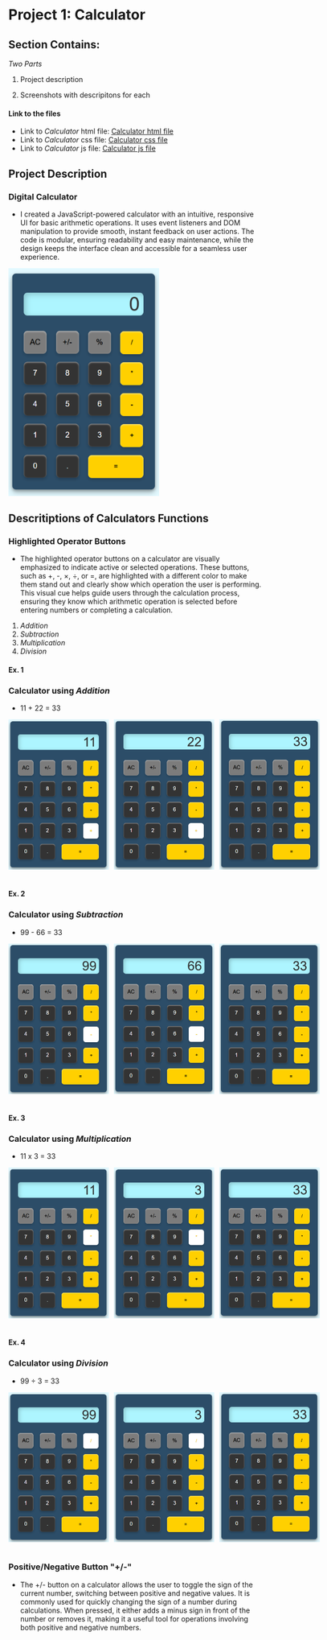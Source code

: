 # Project 1: Calculator 

## Section Contains:

*Two Parts*

1. Project description

2. Screenshots with descripitons for each

#### Link to the files

* Link to *Calculator* html file: [Calculator html file](index.html "html file")
* Link to *Calculator* css file: [Calculator css file](style.css "css file")
* Link to *Calculator* js file: [Calculator js file](function.js "js file")

## Project Description

### Digital Calculator

* I created a JavaScript-powered calculator with an intuitive, responsive UI for basic arithmetic operations. It uses event listeners and DOM manipulation to provide smooth, instant feedback on user actions. The code is modular, ensuring readability and easy maintenance, while the design keeps the interface clean and accessible for a seamless user experience.

<img src="img/p1_calculator.PNG" alt="Calculator IMG 1" title="Calculator" width="300" height="auto">

## Descritiptions of Calculators Functions

### Highlighted Operator Buttons

* The highlighted operator buttons on a calculator are visually emphasized to indicate active or selected operations. These buttons, such as +, -, ×, ÷, or =, are highlighted with a different color to make them stand out and clearly show which operation the user is performing. This visual cue helps guide users through the calculation process, ensuring they know which arithmetic operation is selected before entering numbers or completing a calculation.
1. *Addition* 
2. *Subtraction* 
3. *Multiplication* 
4. *Division*

#### Ex. 1 
### Calculator using *Addition*

* 11 + 22 = 33 

<div style="display: flex; gap: 10px;">
    <img src="img/addition_1.PNG" alt="11" title="11" width="200">
    <img src="img/addition_2.PNG" alt="22" title="22" width="200">
    <img src="img/addition_3.PNG" alt="33" title="33" width="200">    
</div>

# 

#### Ex. 2 
### Calculator using *Subtraction*

* 99 - 66 = 33

<div style="display: flex; gap: 10px;">
    <img src="img/subtraction_1.PNG" alt="99" title="99" width="200">
    <img src="img/subtraction_2.PNG" alt="66" title="66" width="200">
    <img src="img/subtraction_3.PNG" alt="33" title="33" width="200">    
</div>

#

#### Ex. 3 
### Calculator using *Multiplication*

* 11 x 3 = 33

<div style="display: flex; gap: 10px;">
    <img src="img/multiplication_1.PNG" alt="11" title="11" width="200">
    <img src="img/multiplication_2.PNG" alt="3" title="3" width="200">
    <img src="img/multiplication_3.PNG" alt="33" title="33" width="200">    
</div>

#

#### Ex. 4 
### Calculator using *Division*

* 99 ÷ 3 = 33

<div style="display: flex; gap: 10px;">
    <img src="img/division_1.PNG" alt="99" title="99" width="200">
    <img src="img/division_2.PNG" alt="3" title="3" width="200">
    <img src="img/division_3.PNG" alt="33" title="33" width="200">    
</div>

#

### Positive/Negative Button "+/-"

* The +/- button on a calculator allows the user to toggle the sign of the current number, switching between positive and negative values. It is commonly used for quickly changing the sign of a number during calculations. When pressed, it either adds a minus sign in front of the number or removes it, making it a useful tool for operations involving both positive and negative numbers.








